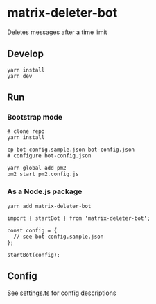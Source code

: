 # matrix-deleter-bot

Deletes messages after a time limit

## Develop

```
yarn install
yarn dev
```

## Run

### Bootstrap mode

```
# clone repo
yarn install

cp bot-config.sample.json bot-config.json
# configure bot-config.json

yarn global add pm2
pm2 start pm2.config.js
```

### As a Node.js package

```
yarn add matrix-deleter-bot
```

```
import { startBot } from 'matrix-deleter-bot';

const config = {
  // see bot-config.sample.json
};

startBot(config);
```

## Config

See [settings.ts](./src/settings.ts) for config descriptions

